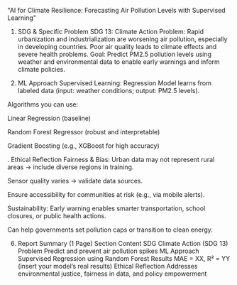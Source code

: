 "AI for Climate Resilience: Forecasting Air Pollution Levels with Supervised Learning"
 1. SDG & Specific Problem
SDG 13: Climate Action
Problem: Rapid urbanization and industrialization are worsening air pollution, especially in developing countries. Poor air quality leads to climate effects and severe health problems.
Goal: Predict PM2.5 pollution levels using weather and environmental data to enable early warnings and inform climate policies.

 2. ML Approach
Supervised Learning: Regression
Model learns from labeled data (input: weather conditions; output: PM2.5 levels).

Algorithms you can use:

Linear Regression (baseline)

Random Forest Regressor (robust and interpretable)

Gradient Boosting (e.g., XGBoost for high accuracy)

. Ethical Reflection
 Fairness & Bias:
Urban data may not represent rural areas → include diverse regions in training.

Sensor quality varies → validate data sources.

Ensure accessibility for communities at risk (e.g., via mobile alerts).

Sustainability:
Early warning enables smarter transportation, school closures, or public health actions.

Can help governments set pollution caps or transition to clean energy.

 6. Report Summary (1 Page)
Section	Content
SDG	Climate Action (SDG 13)
Problem	Predict and prevent air pollution spikes
ML Approach	Supervised Regression using Random Forest
Results	MAE = XX, R² = YY (insert your model’s real results)
Ethical Reflection	Addresses environmental justice, fairness in data, and policy empowerment
